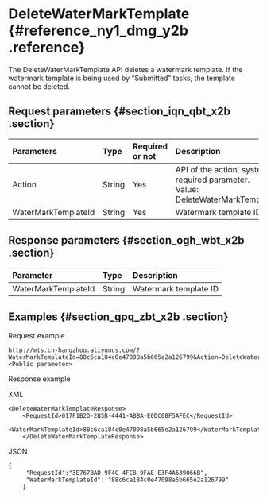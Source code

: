 # DeleteWaterMarkTemplate {#reference_ny1_dmg_y2b .reference}

The DeleteWaterMarkTemplate API deletes a watermark template. If the watermark template is being used by “Submitted” tasks, the template cannot be deleted.

## Request parameters {#section_iqn_qbt_x2b .section}

|Parameters|Type|Required or not|Description|
|:---------|:---|:--------------|:----------|
|Action|String|Yes|API of the action, system required parameter. Value: DeleteWaterMarkTemplate|
|WaterMarkTemplateId|String|Yes|Watermark template ID.|

## Response parameters {#section_ogh_wbt_x2b .section}

|Parameter|Type|Description|
|:--------|:---|:----------|
|WaterMarkTemplateId|String|Watermark template ID|

## Examples {#section_gpq_zbt_x2b .section}

Request example

```
http://mts.cn-hangzhou.aliyuncs.com/?WaterMarkTemplateId=88c6ca184c0e47098a5b665e2a126799&Action=DeleteWaterMarkTemplate&<Public parameter>
```

Response example

XML

```
<DeleteWaterMarkTemplateResponse>
    <RequestId>017F1B2D-2B5B-4441-ABBA-E0DC08F5AFEC</RequestId>
    <WaterMarkTemplateId>88c6ca184c0e47098a5b665e2a126799</WaterMarkTemplateId>
    </DeleteWaterMarkTemplateResponse>
```

JSON

```
{  
     "RequestId":"3E767BAD-9F4C-4FC8-9FAE-E3F4A639066B",
     "WaterMarkTemplateId": "88c6ca184c0e47098a5b665e2a126799"
    }
```

